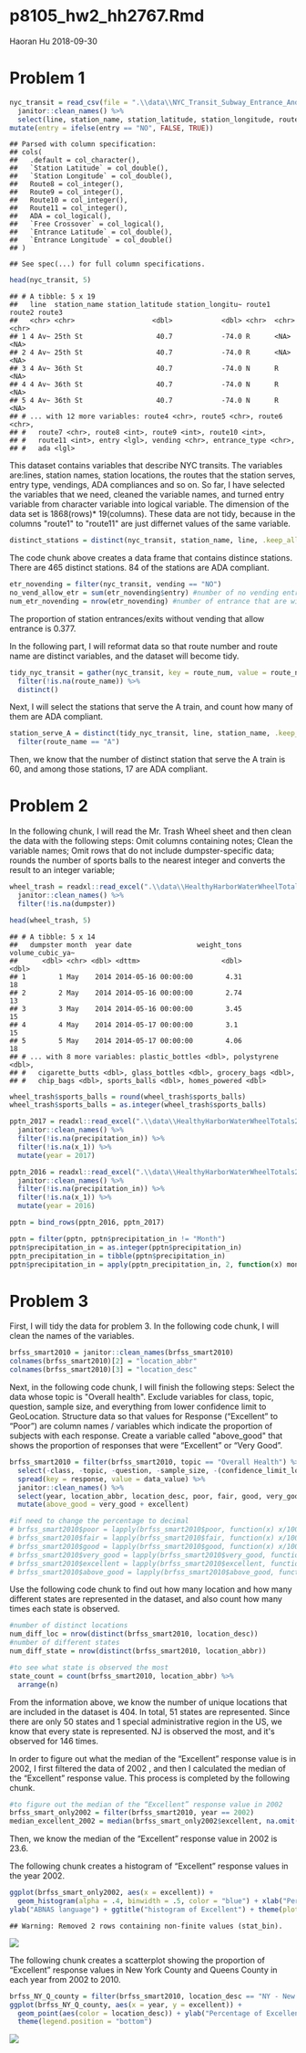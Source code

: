 p8105\_hw2\_hh2767.Rmd
================
Haoran Hu
2018-09-30

Problem 1
=========

``` r
nyc_transit = read_csv(file = ".\\data\\NYC_Transit_Subway_Entrance_And_Exit_Data.csv") %>% 
  janitor::clean_names() %>% 
  select(line, station_name, station_latitude, station_longitude, route1:route11, entry, vending, entrance_type, ada) %>% 
mutate(entry = ifelse(entry == "NO", FALSE, TRUE))
```

    ## Parsed with column specification:
    ## cols(
    ##   .default = col_character(),
    ##   `Station Latitude` = col_double(),
    ##   `Station Longitude` = col_double(),
    ##   Route8 = col_integer(),
    ##   Route9 = col_integer(),
    ##   Route10 = col_integer(),
    ##   Route11 = col_integer(),
    ##   ADA = col_logical(),
    ##   `Free Crossover` = col_logical(),
    ##   `Entrance Latitude` = col_double(),
    ##   `Entrance Longitude` = col_double()
    ## )

    ## See spec(...) for full column specifications.

``` r
head(nyc_transit, 5)
```

    ## # A tibble: 5 x 19
    ##   line  station_name station_latitude station_longitu~ route1 route2 route3
    ##   <chr> <chr>                   <dbl>            <dbl> <chr>  <chr>  <chr> 
    ## 1 4 Av~ 25th St                  40.7            -74.0 R      <NA>   <NA>  
    ## 2 4 Av~ 25th St                  40.7            -74.0 R      <NA>   <NA>  
    ## 3 4 Av~ 36th St                  40.7            -74.0 N      R      <NA>  
    ## 4 4 Av~ 36th St                  40.7            -74.0 N      R      <NA>  
    ## 5 4 Av~ 36th St                  40.7            -74.0 N      R      <NA>  
    ## # ... with 12 more variables: route4 <chr>, route5 <chr>, route6 <chr>,
    ## #   route7 <chr>, route8 <int>, route9 <int>, route10 <int>,
    ## #   route11 <int>, entry <lgl>, vending <chr>, entrance_type <chr>,
    ## #   ada <lgl>

This dataset contains variables that describe NYC transits. The variables are:lines, station names, station locations, the routes that the station serves, entry type, vendings, ADA compliances and so on. So far, I have selected the variables that we need, cleaned the variable names, and turned entry variable from character variable into logical variable. The dimension of the data set is 1868(rows)\* 19(columns). These data are not tidy, because in the columns "route1" to "route11" are just differnet values of the same variable.

``` r
distinct_stations = distinct(nyc_transit, station_name, line, .keep_all = TRUE) 
```

The code chunk above creates a data frame that contains distince stations. There are 465 distinct stations. 84 of the stations are ADA compliant.

``` r
etr_novending = filter(nyc_transit, vending == "NO")
no_vend_allow_etr = sum(etr_novending$entry) #number of no vending entrance that allow entry
num_etr_novending = nrow(etr_novending) #number of entrance that are without vending.
```

The proportion of station entrances/exits without vending that allow entrance is 0.377.

In the following part, I will reformat data so that route number and route name are distinct variables, and the dataset will become tidy.

``` r
tidy_nyc_transit = gather(nyc_transit, key = route_num, value = route_name, route1:route11) %>% 
  filter(!is.na(route_name)) %>% 
  distinct()
```

Next, I will select the stations that serve the A train, and count how many of them are ADA compliant.

``` r
station_serve_A = distinct(tidy_nyc_transit, line, station_name, .keep_all = TRUE) %>% 
  filter(route_name == "A")
```

Then, we know that the number of distinct station that serve the A train is 60, and among those stations, 17 are ADA compliant.

Problem 2
=========

In the following chunk, I will read the Mr. Trash Wheel sheet and then clean the data with the following steps: Omit columns containing notes; Clean the variable names; Omit rows that do not include dumpster-specific data; rounds the number of sports balls to the nearest integer and converts the result to an integer variable;

``` r
wheel_trash = readxl::read_excel(".\\data\\HealthyHarborWaterWheelTotals2018-7-28.xlsx", range = "A2:N338") %>% 
  janitor::clean_names() %>% 
  filter(!is.na(dumpster))

head(wheel_trash, 5)
```

    ## # A tibble: 5 x 14
    ##   dumpster month  year date                weight_tons volume_cubic_ya~
    ##      <dbl> <chr> <dbl> <dttm>                    <dbl>            <dbl>
    ## 1        1 May    2014 2014-05-16 00:00:00        4.31               18
    ## 2        2 May    2014 2014-05-16 00:00:00        2.74               13
    ## 3        3 May    2014 2014-05-16 00:00:00        3.45               15
    ## 4        4 May    2014 2014-05-17 00:00:00        3.1                15
    ## 5        5 May    2014 2014-05-17 00:00:00        4.06               18
    ## # ... with 8 more variables: plastic_bottles <dbl>, polystyrene <dbl>,
    ## #   cigarette_butts <dbl>, glass_bottles <dbl>, grocery_bags <dbl>,
    ## #   chip_bags <dbl>, sports_balls <dbl>, homes_powered <dbl>

``` r
wheel_trash$sports_balls = round(wheel_trash$sports_balls)
wheel_trash$sports_balls = as.integer(wheel_trash$sports_balls)
```

``` r
pptn_2017 = readxl::read_excel(".\\data\\HealthyHarborWaterWheelTotals2017-9-26.xlsx", sheet = "2017 Precipitation") %>% 
  janitor::clean_names() %>% 
  filter(!is.na(precipitation_in)) %>% 
  filter(!is.na(x_1)) %>% 
  mutate(year = 2017)

pptn_2016 = readxl::read_excel(".\\data\\HealthyHarborWaterWheelTotals2017-9-26.xlsx", sheet = "2016 Precipitation") %>% 
  janitor::clean_names() %>% 
  filter(!is.na(precipitation_in)) %>% 
  filter(!is.na(x_1)) %>% 
  mutate(year = 2016)

pptn = bind_rows(pptn_2016, pptn_2017)

pptn = filter(pptn, pptn$precipitation_in != "Month")
pptn$precipitation_in = as.integer(pptn$precipitation_in)
pptn_precipitation_in = tibble(pptn$precipitation_in)
pptn$precipitation_in = apply(pptn_precipitation_in, 2, function(x) month.name[x])
```

Problem 3
=========

First, I will tidy the data for problem 3. In the following code chunk, I will clean the names of the variables.

``` r
brfss_smart2010 = janitor::clean_names(brfss_smart2010)
colnames(brfss_smart2010)[2] = "location_abbr"
colnames(brfss_smart2010)[3] = "location_desc"
```

Next, in the following code chunk, I will finish the following steps: Select the data whose topic is "Overall health". Exclude variables for class, topic, question, sample size, and everything from lower confidence limit to GeoLocation. Structure data so that values for Response (“Excellent” to “Poor”) are column names / variables which indicate the proportion of subjects with each response. Create a variable called "above\_good" that shows the proportion of responses that were “Excellent” or “Very Good”.

``` r
brfss_smart2010 = filter(brfss_smart2010, topic == "Overall Health") %>% 
  select(-class, -topic, -question, -sample_size, -(confidence_limit_low:geo_location)) %>% 
  spread(key = response, value = data_value) %>% 
  janitor::clean_names() %>% 
  select(year, location_abbr, location_desc, poor, fair, good, very_good, excellent) %>% 
  mutate(above_good = very_good + excellent) 

#if need to change the percentage to decimal
# brfss_smart2010$poor = lapply(brfss_smart2010$poor, function(x) x/100)
# brfss_smart2010$fair = lapply(brfss_smart2010$fair, function(x) x/100)
# brfss_smart2010$good = lapply(brfss_smart2010$good, function(x) x/100)
# brfss_smart2010$very_good = lapply(brfss_smart2010$very_good, function(x) x/100)
# brfss_smart2010$excellent = lapply(brfss_smart2010$excellent, function(x) x/100)
# brfss_smart2010$above_good = lapply(brfss_smart2010$above_good, function(x) x/100)
```

Use the following code chunk to find out how many location and how many different states are represented in the dataset, and also count how many times each state is observed.

``` r
#number of distinct locations
num_diff_loc = nrow(distinct(brfss_smart2010, location_desc))
#number of different states
num_diff_state = nrow(distinct(brfss_smart2010, location_abbr))

#to see what state is observed the most
state_count = count(brfss_smart2010, location_abbr) %>% 
  arrange(n)
```

From the information above, we know the number of unique locations that are included in the dataset is 404. In total, 51 states are represented. Since there are only 50 states and 1 special administrative region in the US, we know that every state is represented. NJ is observed the most, and it's observed for 146 times.

In order to figure out what the median of the “Excellent” response value is in 2002, I first filtered the data of 2002 , and then I calculated the median of the “Excellent” response value. This process is completed by the following chunk.

``` r
#to figure out the median of the “Excellent” response value in 2002
brfss_smart_only2002 = filter(brfss_smart2010, year == 2002)
median_excellent_2002 = median(brfss_smart_only2002$excellent, na.omit(TRUE))
```

Then, we know the median of the “Excellent” response value in 2002 is 23.6.

The following chunk creates a histogram of “Excellent” response values in the year 2002.

``` r
ggplot(brfss_smart_only2002, aes(x = excellent)) + 
  geom_histogram(alpha = .4, binwidth = .5, color = "blue") + xlab("Percentage of Excellent") +
ylab("ABNAS language") + ggtitle("histogram of Excellent") + theme(plot.title = element_text(hjust = 0.5)) +  theme_bw() 
```

    ## Warning: Removed 2 rows containing non-finite values (stat_bin).

![](p8105_hw2_hh2767_files/figure-markdown_github/unnamed-chunk-12-1.png)

The following chunk creates a scatterplot showing the proportion of “Excellent” response values in New York County and Queens County in each year from 2002 to 2010.

``` r
brfss_NY_Q_county = filter(brfss_smart2010, location_desc == "NY - New York County" | location_desc == "NY - Queens County")
ggplot(brfss_NY_Q_county, aes(x = year, y = excellent)) + 
  geom_point(aes(color = location_desc)) + ylab("Percentage of Excellent") +  theme_bw() + 
  theme(legend.position = "bottom")
```

![](p8105_hw2_hh2767_files/figure-markdown_github/unnamed-chunk-13-1.png)
